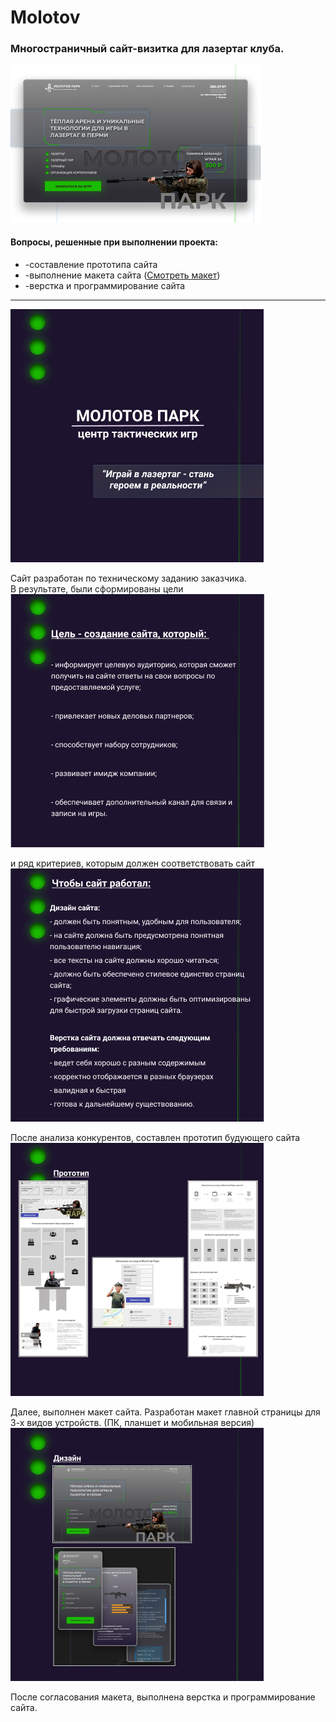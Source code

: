 # Molotov
### Многостраничный сайт-визитка для лазертаг клуба.    
![Image alt](https://github.com/Scanavik/Molotov/raw/main/img/pres0.png)  
 
#### Вопросы, решенные при выполнении проекта:  
+ \-составление прототипа сайта
+ \-выполнение макета сайта ([Cмотреть макет](https://www.figma.com/file/RDoJ9YubkIwn8FUsA8lijG/Molotov))
+ \-верстка и программирование сайта  
  
***  

![Image alt](https://github.com/Scanavik/Molotov/raw/main/img/pres1.png)  
  
Сайт разработан по техническому заданию заказчика.  
В результате, были сформированы цели  
![Image alt](https://github.com/Scanavik/Molotov/raw/main/img/pres2.png)  
  
и ряд критериев, которым должен соответствовать сайт  
![Image alt](https://github.com/Scanavik/Molotov/raw/main/img/pres3.png)  
  
После анализа конкурентов, составлен прототип будующего сайта
![Image alt](https://github.com/Scanavik/Molotov/raw/main/img/pres4.png)  
  
Далее, выполнен макет сайта. Разработан макет главной страницы для 3-х видов устройств. (ПК, планшет и мобильная версия) 
![Image alt](https://github.com/Scanavik/Molotov/raw/main/img/pres5.png)  

После согласования макета, выполнена верстка и программирование сайта.
